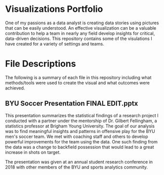 # Visualizations Portfolio
One of my passions as a data analyst is creating data stories using pictures that can be easily understood. An effective visualization can be a valuable contribution to help a team in nearly any field develop insights for critical, data-driven decisions. This repository contains some of the visulations I have created for a variety of settings and teams. 

# File Descriptions
The following is a summary of each file in this repository including what methods/tools were used to create the visual and what outcomes were achieved.

## BYU Soccer Presentation FINAL EDIT.pptx
This presentation summarizes the statistical findings of a research project I conducted with a partner under the mentorship of Dr. Gilbert Fellingham, a statistics professor at Brigham Young University. The goal of our analysis was to find meaningful insights and patterns in offensive play for the BYU men's soccer team. We met with coaching staff and others to develop powerful improvements for the team using the data. One such finding from the data was a change to backfield possession that would lead to a great increase in shots on target.

The presentation was given at an annual student research conference in 2018 with other members of the BYU and sports analytics community.


